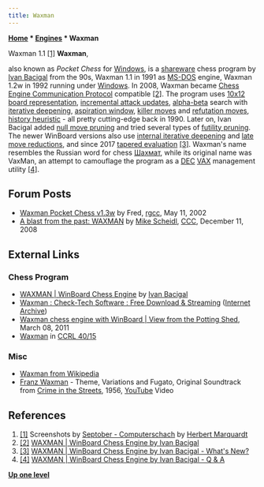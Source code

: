 ```yaml
---
title: Waxman
---
```

**[Home](Home "Home") \* [Engines](Engines "Engines") \* Waxman**



 [](File:WaxMan1.jpg) Waxman 1.1 <a id="cite-note-1" href="#cite-ref-1">[1]</a> 
**Waxman**,  

also known as *Pocket Chess* for [Windows](Windows "Windows"), is a [shareware](https://en.wikipedia.org/wiki/Shareware) chess program by [Ivan Bacigal](Ivan_Bacigal "Ivan Bacigal") from the 90s, Waxman 1.1 in 1991 as [MS-DOS](MS-DOS "MS-DOS") engine, Waxman 1.2w in 1992 running under [Windows](Windows "Windows").
In 2008, Waxman became [Chess Engine Communication Protocol](Chess_Engine_Communication_Protocol "Chess Engine Communication Protocol") compatible <a id="cite-note-2" href="#cite-ref-2">[2]</a>. 
The program uses [10x12 board representation](10x12_Board "10x12 Board"), [incremental attack updates](Incremental_Updates "Incremental Updates"), [alpha-beta](Alpha-Beta "Alpha-Beta") search with [iterative deepening](Iterative_Deepening "Iterative Deepening"), [aspiration window](Aspiration_Windows "Aspiration Windows"), [killer moves](Killer_Move "Killer Move") and [refutation moves](Refutation_Move "Refutation Move"), [history heuristic](History_Heuristic "History Heuristic") - all pretty cutting-edge back in 1990. 
Later on, Ivan Bacigal added [null move pruning](Null_Move_Pruning "Null Move Pruning") and tried several types of [futility pruning](Futility_Pruning "Futility Pruning"). The newer WinBoard versions also use [internal iterative deepening](Internal_Iterative_Deepening "Internal Iterative Deepening") and [late move reductions](Late_Move_Reductions "Late Move Reductions"), and since 2017 [tapered evaluation](Tapered_Eval "Tapered Eval") <a id="cite-note-3" href="#cite-ref-3">[3]</a>. 
Waxman's name resembles the Russian word for chess [Шахмат](http://bg.wikipedia.org/wiki/%D0%A8%D0%B0%D1%85%D0%BC%D0%B0%D1%82), while its original name was VaxMan, an attempt to camouflage the program as a [DEC](Digital_Equipment_Corporation "Digital Equipment Corporation") [VAX](VAX "VAX") management utility <a id="cite-note-4" href="#cite-ref-4">[4]</a>.



## Forum Posts


* [Waxman Pocket Chess v1.3w](http://groups.google.com/group/rec.games.chess.computer/browse_frm/thread/9eeb1c91117fecb5) by Fred, [rgcc](Computer_Chess_Forums "Computer Chess Forums"), May 11, 2002
* [A blast from the past: WAXMAN](http://www.talkchess.com/forum/viewtopic.php?t=25359) by [Mike Scheidl](index.php?title=Michael_Scheidl&action=edit&redlink=1 "Michael Scheidl (page does not exist)"), [CCC](CCC "CCC"), December 11, 2008


## External Links


### Chess Program


* [WAXMAN | WinBoard Chess Engine](http://www.waxman2008.com/waxman.html) by [Ivan Bacigal](Ivan_Bacigal "Ivan Bacigal")
* [Waxman : Check-Tech Software : Free Download & Streaming](https://archive.org/details/Waxman_1020) ([Internet Archive](https://en.wikipedia.org/wiki/Internet_Archive))
* [Waxman chess engine with WinBoard | View from the Potting Shed](https://www.garethjmsaunders.co.uk/2011/03/08/waxman-chess-engine-with-winboard/), March 08, 2011
* [Waxman](https://ccrl.chessdom.com/ccrl/4040/cgi/compare_engines.cgi?family=Waxman&print=Rating+list&print=Results+table&print=LOS+table&print=Ponder+hit+table&print=Eval+difference+table&print=Comopp+gamenum+table&print=Overlap+table&print=Score+with+common+opponents) in [CCRL 40/15](CCRL "CCRL")


### Misc


* [Waxman from Wikipedia](https://en.wikipedia.org/wiki/Waxman)
* [Franz Waxman](https://en.wikipedia.org/wiki/Franz_Waxman) - Theme, Variations and Fugato, Original Soundtrack from [Crime in the Streets](https://en.wikipedia.org/wiki/Crime_in_the_Streets), 1956, [YouTube](https://en.wikipedia.org/wiki/YouTube) Video


 
## References


1. <a id="cite-ref-1" href="#cite-note-1">[1]</a> Screenshots by [Septober - Computerschach](http://www.septober.de/chess/index.htm) by [Herbert Marquardt](index.php?title=Herbert_Marquardt&action=edit&redlink=1 "Herbert Marquardt (page does not exist)")
2. <a id="cite-ref-2" href="#cite-note-2">[2]</a> [WAXMAN | WinBoard Chess Engine by Ivan Bacigal](http://www.waxman2008.com/waxman.html)
3. <a id="cite-ref-3" href="#cite-note-3">[3]</a> [WAXMAN | WinBoard Chess Engine by Ivan Bacigal - What's New?](http://www.waxman2008.com/whatsnew.html)
4. <a id="cite-ref-4" href="#cite-note-4">[4]</a> [WAXMAN | WinBoard Chess Engine by Ivan Bacigal - Q & A](http://www.waxman2008.com/qa.html)

**[Up one level](Engines "Engines")**







 
